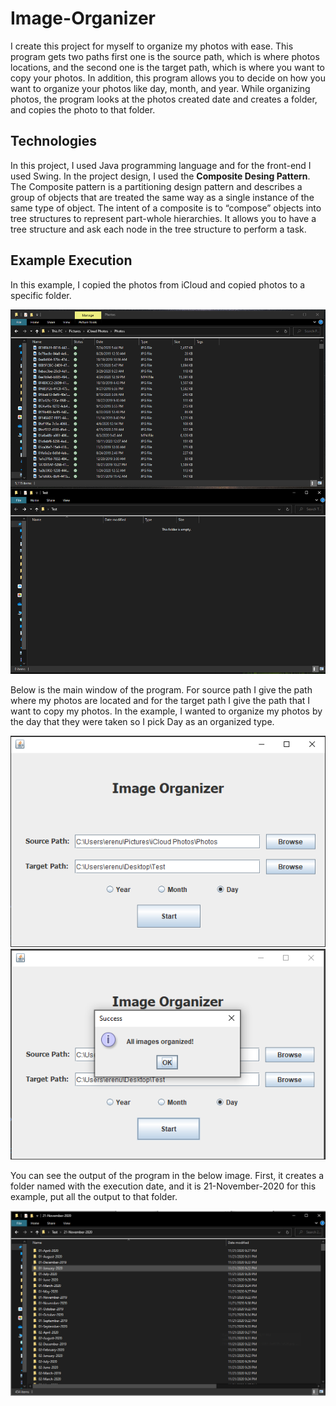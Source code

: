 # Image-Organizer

I create this project for myself to organize my photos with ease. This program gets two paths first one is the source path, which is where photos locations, and the second one is the target path, which is where you want to copy your photos. In addition, this program allows you to decide on how you want to organize your photos like day, month, and year. While organizing photos, the program looks at the photos created date and creates a folder, and copies the photo to that folder. 

## Technologies

In this project, I used Java programming language and for the front-end I used Swing. In the project design, I used the <b>Composite Desing Pattern</b>. The Composite pattern is a partitioning design pattern and describes a group of objects that are treated the same way as a single instance of the same type of object. The intent of a composite is to “compose” objects into tree structures to represent part-whole hierarchies. It allows you to have a tree structure and ask each node in the tree structure to perform a task.

## Example Execution

In this example, I copied the photos from iCloud and copied photos to a specific folder.

![](img/1.png)

Below is the main window of the program. For source path I give the path where my photos are located and for the target path I give the path that I want to copy my photos. In the example, I wanted to organize my photos by the day that they were taken so I pick Day as an organized type.

![](img/2.png) ![](img/3.png)

You can see the output of the program in the below image. First, it creates a folder named with the execution date, and it is 21-November-2020 for this example, put all the output to that folder. 

![](img/4.png)
